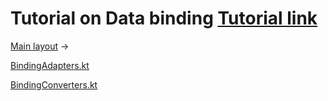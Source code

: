 # Tutorial on Data binding [Tutorial link](https://codelabs.developers.google.com/codelabs/android-databinding/#0)

[Main layout](/30_Databinding/app/src/main/res/layout/plain_activity.xml) -> <data>

[BindingAdapters.kt](/30_Databinding/app/src/main/java/com/example/android/databinding/basicsample/util/BindingAdapters.kt)

[BindingConverters.kt](/30_Databinding/app/src/main/java/com/example/android/databinding/basicsample/util/BindingConverters.kt)
